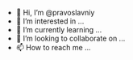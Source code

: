 - 👋 Hi, I’m @pravoslavniy
- 👀 I’m interested in ...
- 🌱 I’m currently learning ...
- 💞️ I’m looking to collaborate on ...
- 📫 How to reach me ...

<!---
pravoslavniy/pravoslavniy is a ✨ special ✨ repository because its `README.md` (this file) appears on your GitHub profile.
You can click the Preview link to take a look at your changes.
--->
